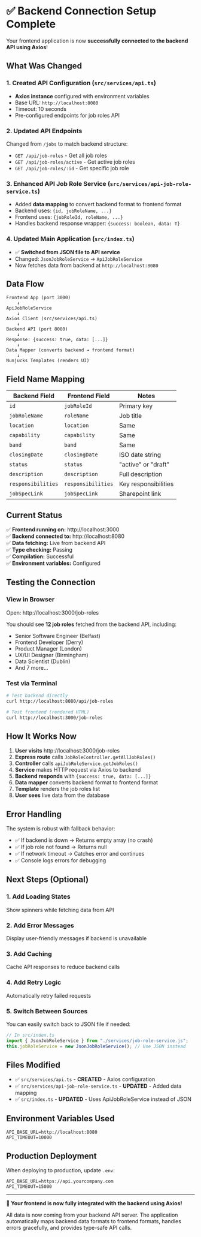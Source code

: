 # ✅ Backend Connection Setup Complete

Your frontend application is now **successfully connected to the backend API using Axios**!

## What Was Changed

### 1. Created API Configuration (`src/services/api.ts`)
- **Axios instance** configured with environment variables
- Base URL: `http://localhost:8080`
- Timeout: 10 seconds
- Pre-configured endpoints for job roles API

### 2. Updated API Endpoints
Changed from `/jobs` to match backend structure:
- `GET /api/job-roles` - Get all job roles
- `GET /api/job-roles/active` - Get active job roles  
- `GET /api/job-roles/:id` - Get specific job role

### 3. Enhanced API Job Role Service (`src/services/api-job-role-service.ts`)
- Added **data mapping** to convert backend format to frontend format
- Backend uses: `{id, jobRoleName, ...}`
- Frontend uses: `{jobRoleId, roleName, ...}`
- Handles backend response wrapper: `{success: boolean, data: T}`

### 4. Updated Main Application (`src/index.ts`)
- ✅ **Switched from JSON file to API service**
- Changed: `JsonJobRoleService` → `ApiJobRoleService`
- Now fetches data from backend at `http://localhost:8080`

## Data Flow

```
Frontend App (port 3000)
    ↓
ApiJobRoleService
    ↓
Axios Client (src/services/api.ts)
    ↓
Backend API (port 8080)
    ↓
Response: {success: true, data: [...]}
    ↓
Data Mapper (converts backend → frontend format)
    ↓
Nunjucks Templates (renders UI)
```

## Field Name Mapping

| Backend Field      | Frontend Field       | Notes                    |
|--------------------|---------------------|--------------------------|
| `id`               | `jobRoleId`         | Primary key             |
| `jobRoleName`      | `roleName`          | Job title               |
| `location`         | `location`          | Same                    |
| `capability`       | `capability`        | Same                    |
| `band`             | `band`              | Same                    |
| `closingDate`      | `closingDate`       | ISO date string         |
| `status`           | `status`            | "active" or "draft"     |
| `description`      | `description`       | Full description        |
| `responsibilities` | `responsibilities`  | Key responsibilities    |
| `jobSpecLink`      | `jobSpecLink`       | Sharepoint link         |

## Current Status

✅ **Frontend running on:** http://localhost:3000  
✅ **Backend connected to:** http://localhost:8080  
✅ **Data fetching:** Live from backend API  
✅ **Type checking:** Passing  
✅ **Compilation:** Successful  
✅ **Environment variables:** Configured  

## Testing the Connection

### View in Browser
Open: http://localhost:3000/job-roles

You should see **12 job roles** fetched from the backend API, including:
- Senior Software Engineer (Belfast)
- Frontend Developer (Derry)
- Product Manager (London)
- UX/UI Designer (Birmingham)
- Data Scientist (Dublin)
- And 7 more...

### Test via Terminal
```bash
# Test backend directly
curl http://localhost:8080/api/job-roles

# Test frontend (rendered HTML)
curl http://localhost:3000/job-roles
```

## How It Works Now

1. **User visits** http://localhost:3000/job-roles
2. **Express route** calls `JobRoleController.getAllJobRoles()`
3. **Controller** calls `apiJobRoleService.getJobRoles()`
4. **Service** makes HTTP request via Axios to backend
5. **Backend responds** with `{success: true, data: [...]}`
6. **Data mapper** converts backend format to frontend format
7. **Template** renders the job roles list
8. **User sees** live data from the database

## Error Handling

The system is robust with fallback behavior:
- ✅ If backend is down → Returns empty array (no crash)
- ✅ If job role not found → Returns null  
- ✅ If network timeout → Catches error and continues
- ✅ Console logs errors for debugging

## Next Steps (Optional)

### 1. Add Loading States
Show spinners while fetching data from API

### 2. Add Error Messages  
Display user-friendly messages if backend is unavailable

### 3. Add Caching
Cache API responses to reduce backend calls

### 4. Add Retry Logic
Automatically retry failed requests

### 5. Switch Between Sources
You can easily switch back to JSON file if needed:
```typescript
// In src/index.ts
import { JsonJobRoleService } from "./services/job-role-service.js";
this.jobRoleService = new JsonJobRoleService(); // Use JSON instead
```

## Files Modified

- ✅ `src/services/api.ts` - **CREATED** - Axios configuration
- ✅ `src/services/api-job-role-service.ts` - **UPDATED** - Added data mapping
- ✅ `src/index.ts` - **UPDATED** - Uses ApiJobRoleService instead of JSON

## Environment Variables Used

```env
API_BASE_URL=http://localhost:8080
API_TIMEOUT=10000
```

## Production Deployment

When deploying to production, update `.env`:
```env
API_BASE_URL=https://api.yourcompany.com
API_TIMEOUT=15000
```

---

**🎉 Your frontend is now fully integrated with the backend using Axios!**

All data is now coming from your backend API server. The application automatically maps backend data formats to frontend formats, handles errors gracefully, and provides type-safe API calls.
